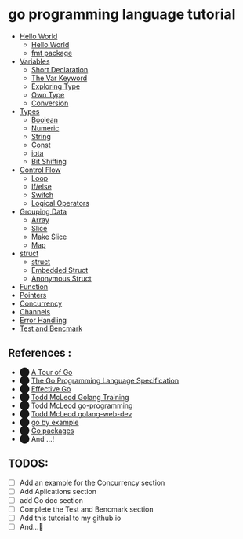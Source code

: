 # go programming language tutorial

* [Hello World](https://github.com/SajjadManafi/GolangTraining/tree/main/00-Hello-World)
  * [Hello World](https://github.com/SajjadManafi/GolangTraining/blob/main/00-Hello-World/00_Hello_World.go)
  * [fmt package](https://github.com/SajjadManafi/GolangTraining/blob/main/00-Hello-World/01_fmt.go)
* [Variables](https://github.com/SajjadManafi/GolangTraining/tree/main/01-Variables)
  * [Short Declaration](https://github.com/SajjadManafi/GolangTraining/blob/main/01-Variables/00_Short_Declaration.go)
  * [The Var Keyword](https://github.com/SajjadManafi/GolangTraining/blob/main/01-Variables/01_The_Var_Keyword.go)
  * [Exploring Type](https://github.com/SajjadManafi/GolangTraining/blob/main/01-Variables/02_Exploring_Type.go)
  * [Own Type](https://github.com/SajjadManafi/GolangTraining/blob/main/01-Variables/03_Own_Type.go)
  * [Conversion](https://github.com/SajjadManafi/GolangTraining/blob/main/01-Variables/04_Conversion.go)
* [Types](https://github.com/SajjadManafi/GolangTraining/tree/main/02-Types)
  * [Boolean](https://github.com/SajjadManafi/GolangTraining/blob/main/02-Types/00_Boolean.go)
  * [Numeric](https://github.com/SajjadManafi/GolangTraining/blob/main/02-Types/01_Numeric.go)
  * [String](https://github.com/SajjadManafi/GolangTraining/blob/main/02-Types/02_String.go)
  * [Const](https://github.com/SajjadManafi/GolangTraining/blob/main/02-Types/03_Const.go)
  * [iota](https://github.com/SajjadManafi/GolangTraining/blob/main/02-Types/04_iota.go)
  * [Bit Shifting](https://github.com/SajjadManafi/GolangTraining/blob/main/02-Types/05_Bit_Shifting.go) 
* [Control Flow](https://github.com/SajjadManafi/GolangTraining/tree/main/03-Control-Flow)
  * [Loop](https://github.com/SajjadManafi/GolangTraining/blob/main/03-Control-Flow/00_Loop.go)
  * [If/else](https://github.com/SajjadManafi/GolangTraining/blob/main/03-Control-Flow/01_If.go)
  * [Switch](https://github.com/SajjadManafi/GolangTraining/blob/main/03-Control-Flow/02_Switch.go)
  * [Logical Operators](https://github.com/SajjadManafi/GolangTraining/blob/main/03-Control-Flow/03_Logical_Operators.go)
* [Grouping Data](https://github.com/SajjadManafi/GolangTraining/tree/main/04-Grouping-Data)
  * [Array](https://github.com/SajjadManafi/GolangTraining/blob/main/04-Grouping-Data/00_Array.go)
  * [Slice](https://github.com/SajjadManafi/GolangTraining/blob/main/04-Grouping-Data/01_Slice.go)
  * [Make Slice](https://github.com/SajjadManafi/GolangTraining/blob/main/04-Grouping-Data/02_Make_Slice.go)
  * [Map](https://github.com/SajjadManafi/GolangTraining/blob/main/04-Grouping-Data/03_Map.go)
* [struct](https://github.com/SajjadManafi/GolangTraining/tree/main/05-struct)
  * [struct](https://github.com/SajjadManafi/GolangTraining/blob/main/05-struct/00_Struct.go)
  * [Embedded Struct](https://github.com/SajjadManafi/GolangTraining/blob/main/05-struct/01_Embedded_Struct.go)
  * [Anonymous Struct](https://github.com/SajjadManafi/GolangTraining/blob/main/05-struct/02_Anonymous_Struct.go)
* [Function](https://github.com/SajjadManafi/GolangTraining/tree/main/06-Function)
* [Pointers](https://github.com/SajjadManafi/GolangTraining/tree/main/07-Pointers)
* [Concurrency](https://github.com/SajjadManafi/GolangTraining/tree/main/08-Concurrency)
* [Channels](https://github.com/SajjadManafi/GolangTraining/tree/main/09-Channels)
* [Error Handling](https://github.com/SajjadManafi/GolangTraining/tree/main/10-Error-Handling)
* [Test and Bencmark](https://github.com/SajjadManafi/GolangTraining/tree/main/11-Test-and-Bencmark)


## References :

* ⬤ [A Tour of Go](https://tour.golang.org/)
* ⬤ [The Go Programming Language Specification](https://golang.org/ref/spec)
* ⬤ [Effective Go](https://golang.org/doc/effective_go)
* ⬤ [Todd McLeod Golang Training](https://github.com/GoesToEleven/GolangTraining)
* ⬤ [Todd McLeod go-programming](https://github.com/GoesToEleven/go-programming)
* ⬤ [Todd McLeod golang-web-dev](https://github.com/GoesToEleven/golang-web-dev)
* ⬤ [go by example](https://github.com/mmcgrana/gobyexample)
* ⬤ [Go packages](https://pkg.go.dev/)
* ⬤ And ...!

## TODOS:
- [ ] Add an example for the Concurrency section
- [ ] Add Aplications section 
- [ ] add Go doc section
- [ ] Complete the Test and Bencmark section
- [ ] Add this tutorial to my github.io
- [ ] And...🤔
